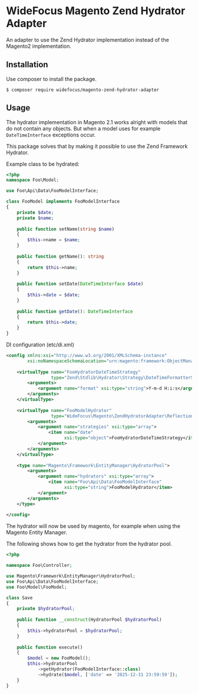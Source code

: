 # WideFocus Magento Zend Hydrator Adapter

An adapter to use the Zend Hydrator implementation instead of the Magento2 implementation.

## Installation

Use composer to install the package.

```shell
$ composer require widefocus/magento-zend-hydrator-adapter
```

## Usage

The hydrator implementation in Magento 2.1 works alright with models that do not contain 
any objects. But when a model uses for example `DateTimeInterface` exceptions occur.

This package solves that by making it possible to use the Zend Framework Hydrator.

Example class to be hydrated:

```php
<?php
namespace Foo\Model;

use Foo\Api\Data\FooModelInterface;

class FooModel implements FooModelInterface
{
    private $date;
    private $name;
    
    public function setName(string $name)
    {
        $this->name = $name;
    }
    
    public function getName(): string
    {
        return $this->name;
    }
    
    public function setDate(DateTimeInterface $date)
    {
        $this->date = $date;
    }
    
    public function getDate(): DateTimeInterface
    {
        return $this->date;
    }
}

```

DI configuration (etc/di.xml)

```xml
<config xmlns:xsi="http://www.w3.org/2001/XMLSchema-instance"
        xsi:noNamespaceSchemaLocation="urn:magento:framework:ObjectManager/etc/config.xsd">
    
    <virtualType name="FooHydratorDateTimeStrategy"
                 type="Zend\Stdlib\Hydrator\Strategy\DateTimeFormatterStrategy">
        <arguments>
            <argument name="format" xsi:type="string">Y-m-d H:i:s</argument>
        </arguments>
    </virtualType>
    
    <virtualType name="FooModelHydrator"
                 type="WideFocus\Magento\ZendHydratorAdapter\ReflectionHydratorAdapter">
        <arguments>
            <argument name="strategies" xsi:type="array">
                <item name="date"
                      xsi:type="object">FooHydratorDateTimeStrategy</item>
            </argument>
        </arguments>
    </virtualType>
    
    <type name="Magento\Framework\EntityManager\HydratorPool">
        <arguments>
            <argument name="hydrators" xsi:type="array">
                <item name="Foo\Api\Data\FooModelInterface"
                      xsi:type="string">FooModelHydrator</item>
            </argument>
        </arguments>
    </type>
    
</config>
```

The hydrator will now be used by magento, for example when using the Magento Entity Manager.

The following shows how to get the hydrator from the hydrator pool.

```php
<?php

namespace Foo\Controller;

use Magento\Framework\EntityManager\HydratorPool;
use Foo\Api\Data\FooModelInterface;
use Foo\Model\FooModel;

class Save
{
    private $hydratorPool;
    
    public function __construct(HydratorPool $hydratorPool)
    {
        $this->hydratorPool = $hydratorPool;
    }
    
    public function execute()
    {
        $model = new FooModel();
        $this->hydratorPool
            ->getHydrator(FooModelInterface::class)
            ->hydrate($model, ['date' => '2025-12-31 23:59:59']);
    }
}
```